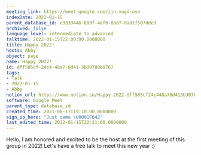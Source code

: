 ```yaml
---
meeting_link: https://meet.google.com/ijn-vugd-osn
indexDate: 2022-01-15
parent_database_id: e9339446-880f-4ef0-8ad7-8ad1f507dded
archived: false
language_level: intermediate to advanced
talktime: 2022-01-15T22:00:00.0000000
title: Happy 2022!
hosts: Abby
object: page
name: Happy 2022!
id: dff585cf-24c4-48a7-8d41-3b30708b0767
tags:
- Talk
- 2022-01-15
- Abby
notion_url: https://www.notion.so/Happy-2022-dff585cf24c448a78d413b30708b0767
software: Google Meet
parent_type: database_id
created_time: 2021-08-17T19:10:00.0000000
sign_up_here: "Just come \U0001F642"
last_edited_time: 2022-01-15T22:21:00.0000000
---
```


Hello, I am honored and excited to be the host at the first meeting of this group in 2022! Let's have a free talk to meet this new year :)






